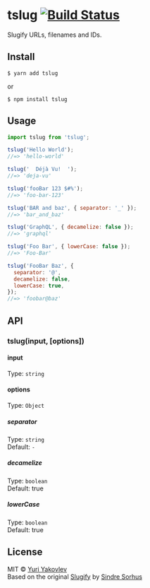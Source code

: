 # tslug [![Build Status](https://travis-ci.org/yakovlevyuri/tslug.svg?branch=master)](https://travis-ci.org/yakovlevyuri/tslug)

Slugify URLs, filenames and IDs.

## Install

```
$ yarn add tslug
```

or

```
$ npm install tslug
```

## Usage

```js
import tslug from 'tslug';

tslug('Hello World');
//=> 'hello-world'

tslug('  Déjà Vu!  ');
//=> 'deja-vu'

tslug('fooBar 123 $#%');
//=> 'foo-bar-123'

tslug('BAR and baz', { separator: '_' });
//=> 'bar_and_baz'

tslug('GraphQL', { decamelize: false });
//=> 'graphql'

tslug('Foo Bar', { lowerCase: false });
//=> 'Foo-Bar'

tslug('FooBar Baz', {
  separator: '@',
  decamelize: false,
  lowerCase: true,
});
//=> 'foobar@baz'
```

## API

### tslug(input, [options])

#### input

Type: `string`

#### options

Type: `Object`

##### separator

Type: `string`\
Default: `-`

##### decamelize

Type: `boolean`\
Default: true

##### lowerCase

Type: `boolean`\
Default: true

## License

MIT © [Yuri Yakovlev](https://mynameisyuri.com)\
Based on the original [Slugify](https://github.com/sindresorhus/slugify) by [Sindre Sorhus](https://sindresorhus.com)
